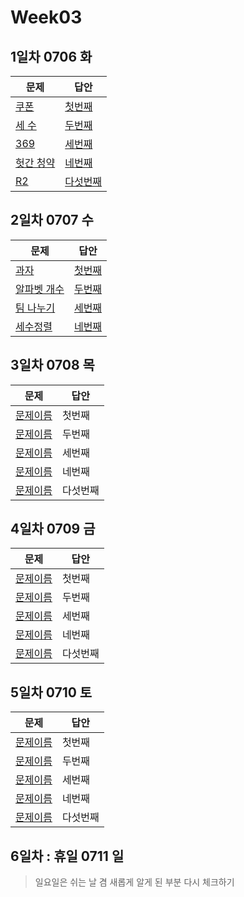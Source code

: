 # Week03

## 1일차 0706 화

| 문제                 | 답안                | 
| -------------------- | ------------------- | 
| [쿠폰](https://www.acmicpc.net/problem/10179) | [첫번째](week03/bj10189_ksj.java) |
| [세 수](https://www.acmicpc.net/problem/10817) | [두번째](week03/bj10817_ksj.java) |
| [369](https://www.acmicpc.net/problem/17614) | [세번째](week03/bj17614_ksj.java) |
| [헛간 청약](https://www.acmicpc.net/problem/19698) | [네번째](week03/bj19698_ksj.java) |
| [R2](https://www.acmicpc.net/problem/3046) | [다섯번째](week03/bj3046_ksj.java) |

## 2일차 0707 수

| 문제                 | 답안                | 
| -------------------- | ------------------- | 
| [과자](https://www.acmicpc.net/problem/10156) | [첫번째](week03/bj10156_ksj.java) |
| [알파벳 개수](https://www.acmicpc.net/problem/10808) | [두번째](week03/bj10808_ksj.java) |
| [팀 나누기](https://www.acmicpc.net/problem/13866) | [세번째](week03/bj13866_ksj.java) |
| [세수정렬](https://www.acmicpc.net/problem/2752) | [네번째](week03/bj2752_ksj.java) |

## 3일차 0708 목

| 문제                 | 답안                | 
| -------------------- | ------------------- | 
| [문제이름](문제링크) | 첫번째 |
| [문제이름](문제링크) | 두번째 |
| [문제이름](문제링크) | 세번째 |
| [문제이름](문제링크) | 네번째 |
| [문제이름](문제링크) | 다섯번째 |

## 4일차 0709 금

| 문제                 | 답안                | 
| -------------------- | ------------------- | 
| [문제이름](문제링크) | 첫번째 |
| [문제이름](문제링크) | 두번째 |
| [문제이름](문제링크) | 세번째 |
| [문제이름](문제링크) | 네번째 |
| [문제이름](문제링크) | 다섯번째 |

## 5일차 0710 토

| 문제                 | 답안                | 
| -------------------- | ------------------- | 
| [문제이름](문제링크) | 첫번째 |
| [문제이름](문제링크) | 두번째 |
| [문제이름](문제링크) | 세번째 |
| [문제이름](문제링크) | 네번째 |
| [문제이름](문제링크) | 다섯번째 |


## 6일차 : 휴일 0711 일
> 일요일은 쉬는 날 겸 새롭게 알게 된 부분 다시 체크하기
